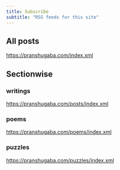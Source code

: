 ```yaml
---
title: Subscribe
subtitle: "RSS feeds for this site"
---
```


## All posts  
https://pranshugaba.com/index.xml

## Sectionwise

### writings
https://pranshugaba.com/posts/index.xml

### poems
https://pranshugaba.com/poems/index.xml

### puzzles
https://pranshugaba.com/puzzles/index.xml
